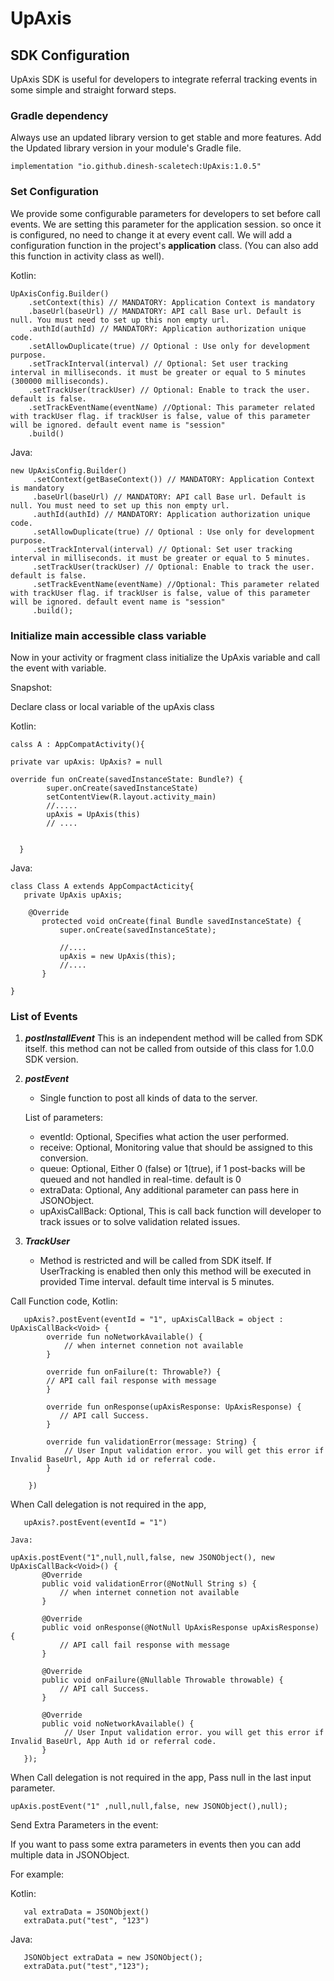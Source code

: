# UpAxis

## SDK Configuration

UpAxis SDK is useful for developers to integrate referral tracking events in some simple and straight forward steps.

### Gradle dependency

Always use an updated library version to get stable and more features. Add the Updated library version in your module's Gradle file.

```
implementation "io.github.dinesh-scaletech:UpAxis:1.0.5"
```

### Set Configuration

We provide some configurable parameters for developers to set before call events. We are setting this parameter for the application session. so once it is configured, no need to change it at every event call. We will add a configuration function in
the project's **application** class. (You can also add this function in activity class as well).

Kotlin:

```
UpAxisConfig.Builder()
    .setContext(this) // MANDATORY: Application Context is mandatory
    .baseUrl(baseUrl) // MANDATORY: API call Base url. Default is null. You must need to set up this non empty url.
    .authId(authId) // MANDATORY: Application authorization unique code.
    .setAllowDuplicate(true) // Optional : Use only for development purpose.
    .setTrackInterval(interval) // Optional: Set user tracking interval in milliseconds. it must be greater or equal to 5 minutes (300000 milliseconds).
    .setTrackUser(trackUser) // Optional: Enable to track the user. default is false.
    .setTrackEventName(eventName) //Optional: This parameter related with trackUser flag. if trackUser is false, value of this parameter will be ignored. default event name is "session"
    .build()
```

Java:

```
new UpAxisConfig.Builder()
     .setContext(getBaseContext()) // MANDATORY: Application Context is mandatory
     .baseUrl(baseUrl) // MANDATORY: API call Base url. Default is null. You must need to set up this non empty url.
     .authId(authId) // MANDATORY: Application authorization unique code.
     .setAllowDuplicate(true) // Optional : Use only for development purpose.
     .setTrackInterval(interval) // Optional: Set user tracking interval in milliseconds. it must be greater or equal to 5 minutes.
     .setTrackUser(trackUser) // Optional: Enable to track the user. default is false.
     .setTrackEventName(eventName) //Optional: This parameter related with trackUser flag. if trackUser is false, value of this parameter will be ignored. default event name is "session"
     .build();
```

### Initialize main accessible class variable

Now in your activity or fragment class initialize the UpAxis variable and call the event with variable.

Snapshot:

Declare class or local variable of the upAxis class

Kotlin:

```
calss A : AppCompatActivity(){

private var upAxis: UpAxis? = null

override fun onCreate(savedInstanceState: Bundle?) {
        super.onCreate(savedInstanceState)
        setContentView(R.layout.activity_main)
        //.....
        upAxis = UpAxis(this)
        // ....


  }
```

Java:

```
class Class A extends AppCompactActicity{
   private UpAxis upAxis;

    @Override
       protected void onCreate(final Bundle savedInstanceState) {
           super.onCreate(savedInstanceState);

           //....
           upAxis = new UpAxis(this);
           //....
       }

}
```

### List of Events

1. ***postInstallEvent***
   This is an independent method will be called from SDK itself. this method can not be called from outside of this class for 1.0.0 SDK version.

2. ***postEvent*** 
    - Single function to post all kinds of data to the server.

   List of parameters:
    - eventId: Optional, Specifies what action the user performed.
    - receive: Optional, Monitoring value that should be assigned to this conversion.
    - queue: Optional, Either 0 (false) or 1(true), if 1 post-backs will be queued and not handled in real-time. default is 0
    - extraData: Optional, Any additional parameter can pass here in JSONObject.
    - upAxisCallBack: Optional, This is call back function will developer to track issues or to solve validation related issues.

3. ***TrackUser***
   - Method is restricted and will be called from SDK itself. If UserTracking is enabled then only this method will be executed in provided
     Time interval. default time interval is 5 minutes.


Call Function code, Kotlin:
   
```
   upAxis?.postEvent(eventId = "1", upAxisCallBack = object : UpAxisCallBack<Void> {
        override fun noNetworkAvailable() {
            // when internet connetion not available
        }

        override fun onFailure(t: Throwable?) {
        // API call fail response with message
        }

        override fun onResponse(upAxisResponse: UpAxisResponse) {
           // API call Success.
        }

        override fun validationError(message: String) {
            // User Input validation error. you will get this error if Invalid BaseUrl, App Auth id or referral code.
        }

    })
```

When Call delegation is not required in the app,

```
   upAxis?.postEvent(eventId = "1")
```
    Java:

```
upAxis.postEvent("1",null,null,false, new JSONObject(), new UpAxisCallBack<Void>() {
       @Override
       public void validationError(@NotNull String s) {
           // when internet connetion not available
       }

       @Override
       public void onResponse(@NotNull UpAxisResponse upAxisResponse) {
           // API call fail response with message
       }

       @Override
       public void onFailure(@Nullable Throwable throwable) {
           // API call Success.
       }

       @Override
       public void noNetworkAvailable() {
            // User Input validation error. you will get this error if Invalid BaseUrl, App Auth id or referral code.
       }
   });
```

When Call delegation is not required in the app, Pass null in the last input parameter.

   ```
   upAxis.postEvent("1" ,null,null,false, new JSONObject(),null);
   ```

Send Extra Parameters in the event:

If you want to pass some extra parameters in events then you can add multiple data in JSONObject.

For example:

Kotlin:

```
   val extraData = JSONObjext()
   extraData.put("test", "123")
```

Java:

```
   JSONObject extraData = new JSONObject();
   extraData.put("test","123");
```

